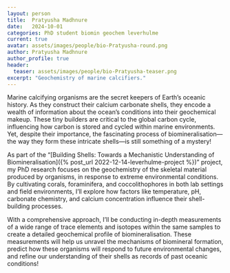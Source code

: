 ```yaml
---
layout: person
title:  Pratyusha Madhnure
date:   2024-10-01
categories: PhD student biomin geochem leverhulme
current: true
avatar: assets/images/people/bio-Pratyusha-round.png
author: Pratyusha Madhnure
author_profile: true
header:
  teaser: assets/images/people/bio-Pratyusha-teaser.png
excerpt: "Geochemistry of marine calcifiers."
---
```


Marine calcifying organisms are the secret keepers of Earth’s oceanic history. As they construct their calcium carbonate shells, they encode a wealth of information about the ocean’s conditions into their geochemical makeup. These tiny builders are critical to the global carbon cycle, influencing how carbon is stored and cycled within marine environments. Yet, despite their importance, the fascinating process of biomineralisation—the way they form these intricate shells—is still something of a mystery! 

As part of the “[Building Shells: Towards a Mechanistic Understanding of Biomineralisation]({% post_url 2022-12-14-leverhulme-project %})” project, my PhD research focuses on the geochemistry of the skeletal material produced by organisms, in response to extreme environmental conditions. By cultivating corals, foraminifera, and coccolithophores in both lab settings and field environments, I’ll explore how factors like temperature, pH, carbonate chemistry, and calcium concentration influence their shell-building processes.

With a comprehensive approach, I’ll be conducting in-depth measurements of a wide range of trace elements and isotopes within the same samples to create a detailed geochemical profile of biomineralisation. These measurements will help us unravel the mechanisms of biomineral formation, predict how these organisms will respond to future environmental changes, and refine our understanding of their shells as records of past oceanic conditions!
